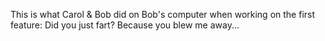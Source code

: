 This is what Carol & Bob did on Bob's computer when working on the first feature: Did you just fart? Because you blew me away...
